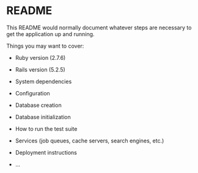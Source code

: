 # README

This README would normally document whatever steps are necessary to get the
application up and running.

Things you may want to cover:

* Ruby version (2.7.6)

* Rails version (5.2.5)

* System dependencies

* Configuration

* Database creation

* Database initialization

* How to run the test suite

* Services (job queues, cache servers, search engines, etc.)

* Deployment instructions

* ...
